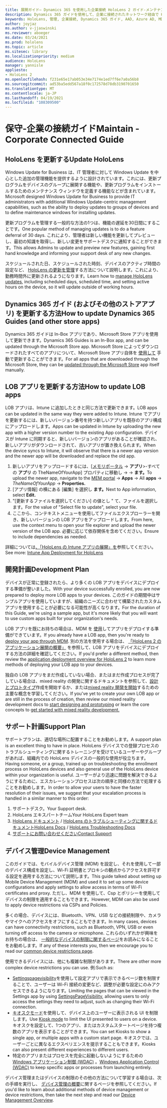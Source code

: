 ```yaml
---
title: 展開ガイド– Dynamics 365 を使用した企業接続 HoloLens 2 ガイド-メンテナンス
description: Dynamics 365 ガイドを使用して、企業に接続されたネットワーク経由で HoloLens 2 デバイスを保守する方法について説明します。
keywords: HoloLens, 管理, 企業接続, Dynamics 365 ガイド, AAD, Azure AD, MDM, モバイルデバイス管理
author: joyjaz
ms.author: v-jjaswinski
ms.reviewer: aboeger
ms.date: 03/24/2021
ms.prod: hololens
ms.topic: article
ms.sitesec: library
ms.localizationpriority: medium
audience: HoloLens
manager: yannisle
appliesto:
- HoloLens 2
ms.openlocfilehash: f231e65e17ab053e34e7174e1ed7ff6e7a0a56b8
ms.sourcegitcommit: ad53ba5edd567a18f0c172578d78db3190701650
ms.translationtype: MT
ms.contentlocale: ja-JP
ms.lasthandoff: 04/19/2021
ms.locfileid: "108309500"
---
```

# <a name="maintain---corporate-connected-guide"></a><span data-ttu-id="c5b09-104">保守-企業の接続ガイド</span><span class="sxs-lookup"><span data-stu-id="c5b09-104">Maintain - Corporate Connected Guide</span></span>

## <a name="update-hololens"></a><span data-ttu-id="c5b09-105">HoloLens を更新する</span><span class="sxs-lookup"><span data-stu-id="c5b09-105">Update HoloLens</span></span>

<span data-ttu-id="c5b09-106">Windows Update for Business は、IT 管理者に対して Windows Update を中心とした追加の管理機能を提供するように設計されています。これには、更新プログラムをデバイスのグループに展開する機能や、更新プログラムをインストールするためのメンテナンス ウィンドウを定義する機能などが含まれています。</span><span class="sxs-lookup"><span data-stu-id="c5b09-106">Microsoft designed Windows Update for Business to provide IT administrators with additional Windows Update-centric management capabilities, such as the ability to deploy updates to groups of devices and to define maintenance windows for installing updates.</span></span>

<span data-ttu-id="c5b09-107">更新プログラムを管理する一般的な方法の1つは、機能の遅延を30日間にすることです。</span><span class="sxs-lookup"><span data-stu-id="c5b09-107">One popular method of managing updates is to do a feature deferral of 30 days.</span></span> <span data-ttu-id="c5b09-108">これにより、管理者は新しい機能を更新してプレビューし、最初の知識を取得し、新しい変更をサポートデスクに通知することができます。</span><span class="sxs-lookup"><span data-stu-id="c5b09-108">This allows Admins to update and preview new features, gaining first hand knowledge and informing your support desk of any new changes.</span></span>

<span data-ttu-id="c5b09-109">スケジュールされた日、スケジュールされた時刻、デバイスのアクティブ時間の設定など、 [HoloLens の更新を管理](https://docs.microsoft.com/hololens/hololens-updates)する方法について説明します。これにより、勤務時間外に更新されるようになります。</span><span class="sxs-lookup"><span data-stu-id="c5b09-109">Learn how to [manage HoloLens updates](https://docs.microsoft.com/hololens/hololens-updates), including scheduled days, scheduled time, and setting active hours on the device, so it will update outside of working hours.</span></span>

## <a name="how-to-update-dynamics-365-guides-and-other-store-apps"></a><span data-ttu-id="c5b09-110">Dynamics 365 ガイド (およびその他のストアアプリ) を更新する方法</span><span class="sxs-lookup"><span data-stu-id="c5b09-110">How to update Dynamics 365 Guides (and other store apps)</span></span>

<span data-ttu-id="c5b09-111">Dynamics 365 ガイドは In-Box アプリであり、Microsoft Store アプリを使用して更新できます。</span><span class="sxs-lookup"><span data-stu-id="c5b09-111">Dynamics 365 Guides is an In-Box app, and can be updated through the Microsoft Store app.</span></span> <span data-ttu-id="c5b09-112">Microsoft Store によってダウンロードされたすべてのアプリについて、Microsoft Store アプリ自体を [使用して](https://docs.microsoft.com/hololens/holographic-store-apps#update-apps) 手動で更新することができます。</span><span class="sxs-lookup"><span data-stu-id="c5b09-112">For all apps that are downloaded through the Microsoft Store, they can be [updated through the Microsoft Store](https://docs.microsoft.com/hololens/holographic-store-apps#update-apps) app itself manually.</span></span>

## <a name="how-to-update-lob-apps"></a><span data-ttu-id="c5b09-113">LOB アプリを更新する方法</span><span class="sxs-lookup"><span data-stu-id="c5b09-113">How to update LOB apps</span></span>

<span data-ttu-id="c5b09-114">LOB アプリは、Intune に追加したときと同じ方法で更新できます。</span><span class="sxs-lookup"><span data-stu-id="c5b09-114">LOB apps can be updated in the same way they were added to Intune.</span></span> <span data-ttu-id="c5b09-115">Intune でアプリを更新するには、新しいバージョン番号を持つ新しいアプリを既存のアプリ構成にアップロードします。</span><span class="sxs-lookup"><span data-stu-id="c5b09-115">Apps can be updated in Intune by uploading the new app with a higher version number to the existing App configuration.</span></span> <span data-ttu-id="c5b09-116">デバイスが Intune に同期すると、新しいバージョンのアプリがあることが確認され、新しいアプリがダウンロードされて、古いアプリが置き換えられます。</span><span class="sxs-lookup"><span data-stu-id="c5b09-116">When the device syncs to Intune, it will observe that there is a newer app version and the newer app will be downloaded and replace the old app.</span></span>

1. <span data-ttu-id="c5b09-117">新しいアプリをアップロードするには、[[メモリポータル](https://endpoint.microsoft.com/#home)  ->  **アプリ**>-すべての **アプリ** の TheNameOfYourApp] プロパティに移動し  ->    ->  **ます。**</span><span class="sxs-lookup"><span data-stu-id="c5b09-117">To upload the newer app, navigate to the [MEM portal](https://endpoint.microsoft.com/#home) -> **Apps** -> All **apps** -> *TheNameOfYourApp* -> **Properties.**</span></span>
2. <span data-ttu-id="c5b09-118">[アプリ情報] の横にある [編集] を選択し **ます。**</span><span class="sxs-lookup"><span data-stu-id="c5b09-118">Next to App information, select **Edit.**</span></span>
3. <span data-ttu-id="c5b09-119">&quot;[更新するファイルを選択してください] の値とし &quot; て、ファイルを選択します。</span><span class="sxs-lookup"><span data-stu-id="c5b09-119">For the value of &quot;Select file to update&quot;, select your file.</span></span>
4. <span data-ttu-id="c5b09-120">ここから、コンテキストメニューを使用してファイルエクスプローラーを開き、新しいバージョンの LOB アプリをアップロードします。</span><span class="sxs-lookup"><span data-stu-id="c5b09-120">From here, use the context menu to open your file explorer and upload the newer version of the LOB app.</span></span> <span data-ttu-id="c5b09-121">必要に応じて依存関係を含めてください。</span><span class="sxs-lookup"><span data-stu-id="c5b09-121">Ensure to include dependencies as needed.</span></span>

<span data-ttu-id="c5b09-122">詳細については[、「HoloLens の Intune アプリの展開」を](https://docs.microsoft.com/hololens/app-deploy-intune)参照してください。</span><span class="sxs-lookup"><span data-stu-id="c5b09-122">See more: [Intune App Deployment for HoloLens](https://docs.microsoft.com/hololens/app-deploy-intune)</span></span>

## <a name="development-plan"></a><span data-ttu-id="c5b09-123">開発計画</span><span class="sxs-lookup"><span data-stu-id="c5b09-123">Development Plan</span></span>

<span data-ttu-id="c5b09-124">デバイスが正常に登録されたら、より多くの LOB アプリをデバイスにデプロイする準備が整いました。</span><span class="sxs-lookup"><span data-stu-id="c5b09-124">With your device successfully enrolled, you are now prepared to deploy more LOB apps to your devices.</span></span> <span data-ttu-id="c5b09-125">このガイドの期間中はサンプルアプリを使用していますが、組織のニーズに合わせて構築されたカスタムアプリを使用することが必要になる可能性が高くなります。</span><span class="sxs-lookup"><span data-stu-id="c5b09-125">For the duration of this Guide, we're using a sample app, but it's more likely that you will want to use custom apps built for your organization's needs.</span></span>

<span data-ttu-id="c5b09-126">LOB アプリを既にお持ちの場合は、MDM を [使用](https://docs.microsoft.com/hololens/app-deploy-intune)してアプリをデプロイする準備ができています。</span><span class="sxs-lookup"><span data-stu-id="c5b09-126">If you already have a LOB app, then you're ready to [deploy your app through MDM](https://docs.microsoft.com/hololens/app-deploy-intune).</span></span> <span data-ttu-id="c5b09-127">別の方法を使用する場合は、 [「HoloLens 2 のアプリケーション展開の概要」](https://docs.microsoft.com/hololens/app-deploy-overview) を参照して、LOB アプリをデバイスにデプロイする方法の詳細を確認してください。</span><span class="sxs-lookup"><span data-stu-id="c5b09-127">If you'd prefer a different method, then review the [application deployment overview for HoloLens 2](https://docs.microsoft.com/hololens/app-deploy-overview) to learn more methods of deploying your LOB app to your devices.</span></span>

<span data-ttu-id="c5b09-128">独自の LOB アプリをまだ作成していない場合、またはまだ作成プロセスが完了している場合は、mixed reality の開発に関するドキュメントを参照して、[設計とプロトタイプ](https://docs.microsoft.com/windows/mixed-reality/design/design)作成を開始するか、または[mixed reality 開発を開始](https://docs.microsoft.com/windows/mixed-reality/discover/get-started-with-mr)するための主要な概念を学習してください。</span><span class="sxs-lookup"><span data-stu-id="c5b09-128">If you've yet to create your own LOB app or are still in the process of creation, then review our mixed reality development docs to [start designing and prototyping](https://docs.microsoft.com/windows/mixed-reality/design/design) or learn the core concepts to [get started with mixed reality development.](https://docs.microsoft.com/windows/mixed-reality/discover/get-started-with-mr)</span></span>

## <a name="support-plan"></a><span data-ttu-id="c5b09-129">サポート計画</span><span class="sxs-lookup"><span data-stu-id="c5b09-129">Support Plan</span></span>

<span data-ttu-id="c5b09-130">サポートプランは、適切な場所に配置することをお勧めします。</span><span class="sxs-lookup"><span data-stu-id="c5b09-130">A support plan is an excellent thing to have in place.</span></span> <span data-ttu-id="c5b09-131">HoloLens デバイスでの登録プロセスのトラブルシューティングに関するトレーニングを受けているユーザーやグループがあれば、組織内での HoloLens デバイスの一般的な使用が役立ちます。</span><span class="sxs-lookup"><span data-stu-id="c5b09-131">Having someone, or a group, trained up on troubleshooting the enrollment process on HoloLens devices and also general use of the HoloLens device within your organization is useful.</span></span> <span data-ttu-id="c5b09-132">ユーザーがより迅速に問題を解決できるようにするために、エスカレーションプロセスは次の順序と同様の方法で処理することをお勧めします。</span><span class="sxs-lookup"><span data-stu-id="c5b09-132">In order to allow your users to have the faster resolution of their issues, we suggest that your escalation process is handled in a similar manner to this order:</span></span>

1. <span data-ttu-id="c5b09-133">サポートデスク。</span><span class="sxs-lookup"><span data-stu-id="c5b09-133">Your Support desk.</span></span>
2. <span data-ttu-id="c5b09-134">HoloLens エキスパートチーム</span><span class="sxs-lookup"><span data-stu-id="c5b09-134">Your HoloLens Expert team</span></span>
3. <span data-ttu-id="c5b09-135">[HoloLens ドキュメント](https://docs.microsoft.com/hololens/)  / [HoloLens のトラブルシューティングに関するドキュメント](https://docs.microsoft.com/hololens/hololens-troubleshooting)</span><span class="sxs-lookup"><span data-stu-id="c5b09-135">[HoloLens Docs](https://docs.microsoft.com/hololens/) / [HoloLens Troubleshooting Docs](https://docs.microsoft.com/hololens/hololens-troubleshooting)</span></span>
4. [<span data-ttu-id="c5b09-136">サポートにお問い合わせください</span><span class="sxs-lookup"><span data-stu-id="c5b09-136">Contact Support</span></span>](https://support.serviceshub.microsoft.com/supportforbusiness/create?sapId=e9391227-fa6d-927b-0fff-f96288631b8f)

## <a name="device-management"></a><span data-ttu-id="c5b09-137">デバイス管理</span><span class="sxs-lookup"><span data-stu-id="c5b09-137">Device Management</span></span>

<span data-ttu-id="c5b09-138">このガイドでは、モバイルデバイス管理 (MDM) を設定し、それを使用して一部のデバイス構成を設定し、Wi-Fi 証明書とプロキシの観点からアクセスを許可する設定を適用する方法について説明します。</span><span class="sxs-lookup"><span data-stu-id="c5b09-138">This guide talked about setting up Mobile Device Management (MDM) and used it to set up some device configurations and apply settings to allow access in terms of Wi-Fi certificates and proxy.</span></span> <span data-ttu-id="c5b09-139">ただし、MDM を使用して、Csp とポリシーを使用してデバイスの制限を適用することもできます。</span><span class="sxs-lookup"><span data-stu-id="c5b09-139">However, MDM can also be used to apply device restrictions via CSPs and Policies.</span></span>

<span data-ttu-id="c5b09-140">多くの場合、デバイスには、Bluetooth、VPN、USB などの接続制限や、カメラやマイクへのアクセスをオフにすることもできます。</span><span class="sxs-lookup"><span data-stu-id="c5b09-140">In many cases, devices can have connectivity restrictions, such as Bluetooth, VPN, USB or even turning off access to the camera or microphone.</span></span> <span data-ttu-id="c5b09-141">これらのいずれかが興味をお持ちの場合は、 [一般的なデバイスの制限に関するページ](https://docs.microsoft.com/hololens/hololens-common-device-restrictions)をお読みになることをお勧めします。</span><span class="sxs-lookup"><span data-stu-id="c5b09-141">If any of these interests you, then we encourage you to read our [common device restrictions page](https://docs.microsoft.com/hololens/hololens-common-device-restrictions).</span></span>

<span data-ttu-id="c5b09-142">使用できるデバイスには、他にも複雑な制限があります。</span><span class="sxs-lookup"><span data-stu-id="c5b09-142">There are other more complex device restrictions you can use.</span></span> <span data-ttu-id="c5b09-143">例:</span><span class="sxs-lookup"><span data-stu-id="c5b09-143">Such as:</span></span>

- <span data-ttu-id="c5b09-144">[Settingspagevisibility](https://docs.microsoft.com/hololens/settings-uri-list)を使用して設定アプリで表示できるページ数を制限することで、ユーザーは Wi-Fi 接続の変更など、調整が必要な設定にのみアクセスできるようになります。</span><span class="sxs-lookup"><span data-stu-id="c5b09-144">Limiting the pages that can be viewed in the Settings app by using [SettingsPageVisibility](https://docs.microsoft.com/hololens/settings-uri-list), allowing users to only access the settings they need to adjust, such as changing their Wi-Fi connection.</span></span>
- <span data-ttu-id="c5b09-145">[キオスクモード](https://docs.microsoft.com/hololens/hololens-kiosk)を使用して、デバイス上のユーザーに表示される UI を制限します。</span><span class="sxs-lookup"><span data-stu-id="c5b09-145">Use [Kiosk mode](https://docs.microsoft.com/hololens/hololens-kiosk) to limit the UI presented to users on a device.</span></span> <span data-ttu-id="c5b09-146">キオスクを設定して、1つのアプリ、またはカスタムスタートページを持つ複数のアプリを表示することができます。</span><span class="sxs-lookup"><span data-stu-id="c5b09-146">You can set Kiosks to show a single app, or multiple apps with a custom start page.</span></span> <span data-ttu-id="c5b09-147">キオスクでは、ユーザーごとに異なるエクスペリエンスを提示することもできます。</span><span class="sxs-lookup"><span data-stu-id="c5b09-147">Kiosks can also present different experiences to different users.</span></span>
- <span data-ttu-id="c5b09-148">特定のアプリまたはプロセスを完全に起動しないようにするための[Windows アプリケーション制御 (WDAC)](https://docs.microsoft.com/hololens/windows-defender-application-control-wdac) 。</span><span class="sxs-lookup"><span data-stu-id="c5b09-148">[Windows Application Control (WDAC)](https://docs.microsoft.com/hololens/windows-defender-application-control-wdac) to keep specific apps or processes from launching entirely.</span></span>

<span data-ttu-id="c5b09-149">デバイス管理またはデバイスの制限のその他の方法について学習する場合は、次の手順を実行し、 [デバイス管理の概要](https://docs.microsoft.com/hololens/hololens-csp-policy-overview)に関するページを参照してください。</span><span class="sxs-lookup"><span data-stu-id="c5b09-149">If you'd like to learn about additional methods of device management or device restrictions, then take the next step and read our [Device Management Overview](https://docs.microsoft.com/hololens/hololens-csp-policy-overview).</span></span>





